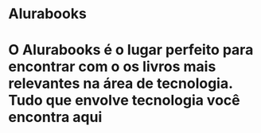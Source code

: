 # Alurabooks

<h1>O Alurabooks é o lugar perfeito para encontrar com o os livros mais relevantes na área de tecnologia. Tudo que envolve tecnologia você encontra aqui</h1>
